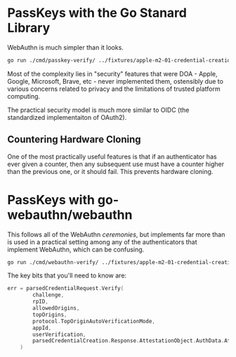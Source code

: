 # PassKeys with the Go Stanard Library

WebAuthn is much simpler than it looks.

```sh
go run ./cmd/passkey-verify/ ../fixtures/apple-m2-01-credential-creation-response.json ../fixtures/apple-m2-02-credential-request-response.json
```

Most of the complexity lies in "security" features that were DOA - Apple,
Google, Microsoft, Brave, etc - never implemented them, ostensibly due to
various concerns related to privacy and the limitations of trusted platform
computing.

The practical security model is much more similar to OIDC (the standardized
implementaiton of OAuth2).

## Countering Hardware Cloning

One of the most practically useful features is that if an authenticator has ever
given a counter, then any subsequent use must have a counter higher than the
previous one, or it should fail. This prevents hardware cloning.

# PassKeys with go-webauthn/webauthn

This follows all of the WebAuthn _ceremonies_, but implements far more than is
used in a practical setting among any of the authenticators that implement
WebAuthn, which can be confusing.

```sh
go run ./cmd/webauthn-verify/ ../fixtures/apple-m2-01-credential-creation-response.json ../fixtures/apple-m2-02-credential-request-response.json
```

The key bits that you'll need to know are:

```go
err = parsedCredentialRequest.Verify(
		challenge,
		rpID,
		allowedOrigins,
		topOrigins,
		protocol.TopOriginAutoVerificationMode,
		appId,
		userVerification,
		parsedCredentialCreation.Response.AttestationObject.AuthData.AttData.CredentialPublicKey,
	)
```
